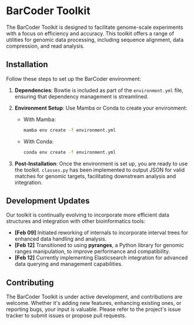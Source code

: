 # BarCoder Toolkit

The BarCoder Toolkit is designed to facilitate genome-scale experiments with a focus on efficiency and accuracy. This toolkit offers a range of utilities for genomic data processing, including sequence alignment, data compression, and read analysis.

## Installation

Follow these steps to set up the BarCoder environment:

1. **Dependencies**: Bowtie is included as part of the `environment.yml` file, ensuring that dependency management is streamlined.

2. **Environment Setup**: Use Mamba or Conda to create your environment:
    - With Mamba:
      ```bash
      mamba env create -f environment.yml
      ```
    - With Conda:
      ```bash
      conda env create -f environment.yml
      ```

3. **Post-Installation**: Once the environment is set up, you are ready to use the toolkit. `classes.py` has been implemented to output JSON for valid matches for genomic targets, facilitating downstream analysis and integration.

## Development Updates

Our toolkit is continually evolving to incorporate more efficient data structures and integration with other bioinformatics tools:

- **[Feb 09]** Initiated reworking of internals to incorporate interval trees for enhanced data handling and analysis.
- **[Feb 12]** Transitioned to using **pyranges**, a Python library for genomic ranges manipulation, to improve performance and compatibility.
- **[Feb 12]** Currently implementing Elasticsearch integration for advanced data querying and management capabilities.

## Contributing

The BarCoder Toolkit is under active development, and contributions are welcome. Whether it's adding new features, enhancing existing ones, or reporting bugs, your input is valuable. Please refer to the project's issue tracker to submit issues or propose pull requests.

